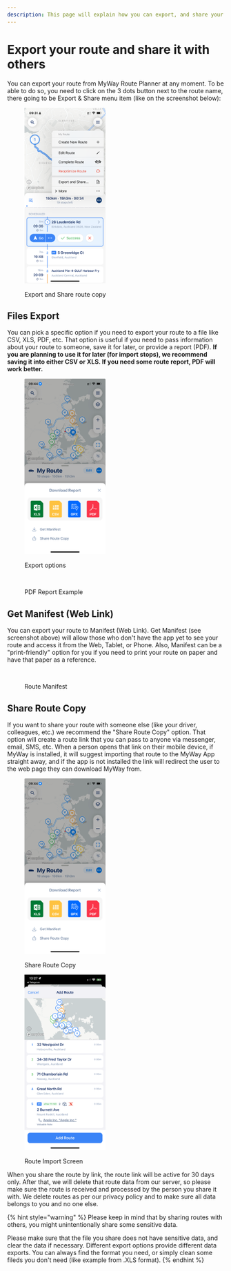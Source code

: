 ```yaml
---
description: This page will explain how you can export, and share your route with others
---
```


# Export your route and share it with others

You can export your route from MyWay Route Planner at any moment. To be able to do so, you need to click on the 3 dots button next to the route name,  there going to be Export & Share menu item (like on the screenshot below):

<figure><img src="../.gitbook/assets/A4054287-D17D-43B1-963D-DB821808CE10.PNG" alt="" width="188"><figcaption><p>Export and Share route copy</p></figcaption></figure>

## Files Export

You can pick a specific option if you need to export your route to a file like CSV, XLS, PDF, etc. That option is useful if you need to pass information about your route to someone, save it for later, or provide a report (PDF). **If you are planning to use it for later (for import stops), we recommend saving it into either CSV or XLS. If you need some route report, PDF will work better.**

<figure><img src="../.gitbook/assets/Screenshot 2024-04-15 at 09.44.47.jpeg" alt="" width="188"><figcaption><p>Export  options</p></figcaption></figure>

<figure><img src="../.gitbook/assets/Screenshot 2024-04-15 at 9.55.16 AM.png" alt="" width="563"><figcaption><p>PDF Report Example</p></figcaption></figure>

## Get Manifest (Web Link)

You can export your route to Manifest (Web Link). Get Manifest (see screenshot above) will allow those who don't have the app yet to see your route and access it from the Web, Tablet, or Phone. Also, Manifest can be a "print-friendly" option for you if you need to print your route on paper and have that paper as a reference.

<figure><img src="../.gitbook/assets/Screenshot 2024-01-19 at 12.37.14 PM.png" alt=""><figcaption><p>Route Manifest</p></figcaption></figure>

## Share Route Copy

If you want to share your route with someone else (like your driver, colleagues, etc.) we recommend the "Share Route Copy" option. That option will create a route link that you can pass to anyone via messenger, email, SMS, etc. When a person opens that link on their mobile device, if MyWay is installed, it will suggest importing that route to the MyWay App straight away, and if the app is not installed the link will redirect the user to the web page they can download MyWay from.

<div>

<figure><img src="../.gitbook/assets/Screenshot 2024-04-15 at 09.44.47.jpeg" alt="" width="188"><figcaption><p>Share Route Copy</p></figcaption></figure>

 

<figure><img src="../.gitbook/assets/2A688D2D-5187-4066-AFBE-7318152A65F9.PNG" alt="" width="188"><figcaption><p>Route Import Screen</p></figcaption></figure>

</div>

When you share the route by link, the route link will be active for 30 days only. After that, we will delete that route data from our server, so please make sure the route is received and processed by the person you share it with. We delete routes as per our privacy policy and to make sure all data belongs to you and no one else.

{% hint style="warning" %}
Please keep in mind that by sharing routes with others, you might unintentionally share some sensitive data.&#x20;

Please make sure that the file you share does not have sensitive data, and clear the data if necessary. Different export options provide different data exports. You can always find the format you need, or simply clean some fileds you don't need (like example from .XLS format).
{% endhint %}
